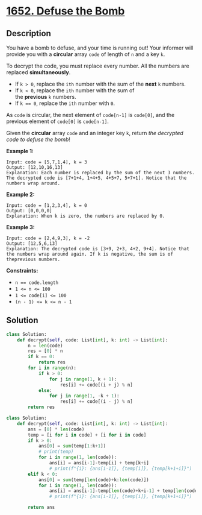 # [1652. Defuse the Bomb](https://leetcode.com/problems/defuse-the-bomb/description/?envType=daily-question&envId=2024-11-18)

## Description

You have a bomb to defuse, and your time is running out! Your informer will provide you with a **circular** array `code` of length of `n` and a key `k`.

To decrypt the code, you must replace every number. All the numbers are replaced **simultaneously**.

- If `k > 0`, replace the `ith` number with the sum of the **next** `k` numbers.
- If `k < 0`, replace the `ith` number with the sum of the **previous** `k` numbers.
- If `k == 0`, replace the `ith` number with `0`.

As `code` is circular, the next element of `code[n-1]` is `code[0]`, and the previous element of `code[0]` is `code[n-1]`.

Given the **circular** array `code` and an integer key `k`, return *the decrypted code to defuse the bomb*!

**Example 1:**

```
Input: code = [5,7,1,4], k = 3
Output: [12,10,16,13]
Explanation: Each number is replaced by the sum of the next 3 numbers. The decrypted code is [7+1+4, 1+4+5, 4+5+7, 5+7+1]. Notice that the numbers wrap around.

```

**Example 2:**

```
Input: code = [1,2,3,4], k = 0
Output: [0,0,0,0]
Explanation: When k is zero, the numbers are replaced by 0.

```

**Example 3:**

```
Input: code = [2,4,9,3], k = -2
Output: [12,5,6,13]
Explanation: The decrypted code is [3+9, 2+3, 4+2, 9+4]. Notice that the numbers wrap around again. If k is negative, the sum is of theprevious numbers.

```

**Constraints:**

- `n == code.length`
- `1 <= n <= 100`
- `1 <= code[i] <= 100`
- `(n - 1) <= k <= n - 1`


## Solution

```python
class Solution:
    def decrypt(self, code: List[int], k: int) -> List[int]:
        n = len(code)
        res = [0] * n
        if k == 0:
            return res
        for i in range(n):
            if k > 0:
                for j in range(1, k + 1):
                    res[i] += code[(i + j) % n]
            else:
                for j in range(1, -k + 1):
                    res[i] += code[(i - j) % n]
        return res
```

```python
class Solution:
    def decrypt(self, code: List[int], k: int) -> List[int]:
        ans = [0] * len(code)
        temp = [i for i in code] + [i for i in code]
        if k > 0:
            ans[0] = sum(temp[1:k+1])
            # print(temp)
            for i in range(1, len(code)):
                ans[i] = ans[i-1]-temp[i] + temp[k+i]
                # print(f"{i}: {ans[i-1]}, {temp[i]}, {temp[k+1+i]}")
        elif k < 0:
            ans[0] = sum(temp[len(code)+k:len(code)])
            for i in range(1, len(code)):
                ans[i] = ans[i-1]-temp[len(code)+k+i-1] + temp[len(code)+i-1]
                # print(f"{i}: {ans[i-1]}, {temp[i]}, {temp[k+1+i]}")

        return ans
